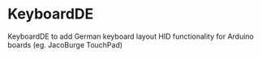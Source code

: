 # KeyboardDE
KeyboardDE to add German keyboard layout HID functionality for Arduino boards (eg. JacoBurge TouchPad)
